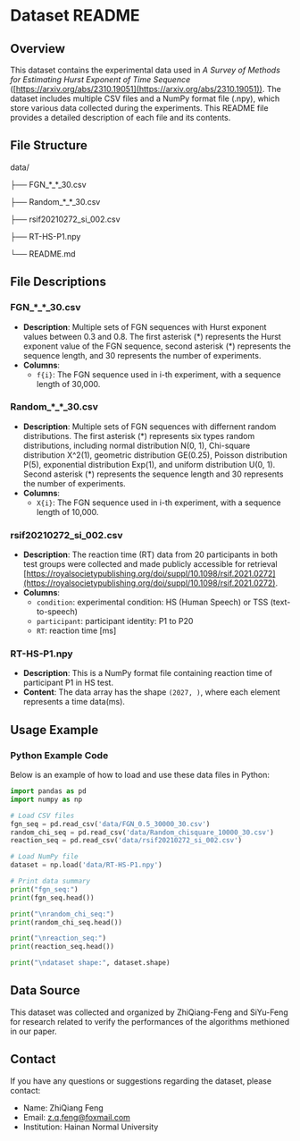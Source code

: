 # Dataset README

## Overview
This dataset contains the experimental data used in *A Survey of Methods for Estimating Hurst Exponent of Time Sequence* ([https://arxiv.org/abs/2310.19051](https://arxiv.org/abs/2310.19051)). The dataset includes multiple CSV files and a NumPy format file (.npy), which store various data collected during the experiments. This README file provides a detailed description of each file and its contents.

## File Structure

data/

├── FGN_\*_\*_30.csv

├── Random_\*_\*_30.csv

├── rsif20210272_si_002.csv

├── RT-HS-P1.npy

└── README.md

## File Descriptions

### FGN_\*_\*_30.csv

- **Description**: Multiple sets of FGN sequences with Hurst exponent values between 0.3 and 0.8. The first asterisk (\*) represents the Hurst exponent value of the FGN sequence, second asterisk (\*) represents the sequence length, and 30 represents the number of experiments.
- **Columns**:
  - `f{i}`: The FGN sequence used in i-th experiment, with a sequence length of 30,000.

### Random_\*_\*_30.csv

- **Description**: Multiple sets of FGN sequences with differnent random distributions. The first asterisk (\*) represents six types random distributions, including normal distribution N(0, 1), Chi-square distribution X^2(1), geometric distribution GE(0.25), Poisson distribution P(5), exponential distribution Exp(1), and uniform distribution U(0, 1).  Second asterisk (\*) represents the sequence length and 30 represents the number of experiments.
- **Columns**:
  - `X{i}`: The FGN sequence used in i-th experiment, with a sequence length of 10,000.

### rsif20210272_si_002.csv
- **Description**: The reaction time (RT) data from 20 participants in both test groups were collected and made publicly accessible for retrieval [https://royalsocietypublishing.org/doi/suppl/10.1098/rsif.2021.0272](https://royalsocietypublishing.org/doi/suppl/10.1098/rsif.2021.0272).
- **Columns**:
  - `condition`: experimental condition: HS (Human Speech) or TSS (text-to-speech)
  - `participant`: participant identity: P1 to P20
  - `RT`: reaction time [ms]

### RT-HS-P1.npy
- **Description**: This is a NumPy format file containing reaction time of participant P1 in HS test.
- **Content**: The data array has the shape `(2027, )`, where each element represents a time data(ms).

## Usage Example

### Python Example Code
Below is an example of how to load and use these data files in Python:

```python
import pandas as pd
import numpy as np

# Load CSV files
fgn_seq = pd.read_csv('data/FGN_0.5_30000_30.csv')
random_chi_seq = pd.read_csv('data/Random_chisquare_10000_30.csv')
reaction_seq = pd.read_csv('data/rsif20210272_si_002.csv')

# Load NumPy file
dataset = np.load('data/RT-HS-P1.npy')

# Print data summary
print("fgn_seq:")
print(fgn_seq.head())

print("\nrandom_chi_seq:")
print(random_chi_seq.head())

print("\nreaction_seq:")
print(reaction_seq.head())

print("\ndataset shape:", dataset.shape)
```

## Data Source
This dataset was collected and organized by ZhiQiang-Feng and SiYu-Feng for research related to verify the performances of the algorithms methioned in our paper.

## Contact
If you have any questions or suggestions regarding the dataset, please contact:

- Name: ZhiQiang Feng
- Email: z.q.feng@foxmail.com
- Institution: Hainan Normal University

